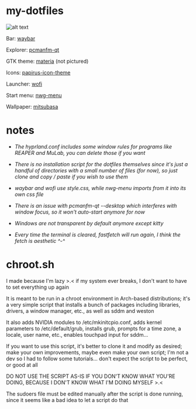 # my-dotfiles
![alt text](https://github.com/kawa-sanmyaku/my-dotfiles/blob/main/docs/dotpic1.png)

Bar: [waybar](https://github.com/Alexays/Waybar)

Explorer: [pcmanfm-qt](https://github.com/lxqt/pcmanfm-qt)

GTK theme: [materia](https://github.com/nana-4/materia-theme) (not pictured)

Icons: [papirus-icon-theme](https://github.com/PapirusDevelopmentTeam/papirus-icon-theme)

Launcher: [wofi](https://sr.ht/~scoopta/wofi/)

Start menu: [nwg-menu](https://github.com/nwg-piotr/nwg-menu)

Wallpaper: [mitsubasa](https://f4.bcbits.com/img/0030581061_130.jpg)

# notes
* *The hyprland.conf includes some window rules for programs like REAPER and MuLab, you can delete those if you want*

* *There is no installation script for the dotfiles themselves since it's just a handful of directories with a small number of files (for now), so just clone and copy / paste if you wish to use them*

* *waybar and wofi use style.css, while nwg-menu imports from it into its own css file*

* *There is an issue with pcmanfm-qt --desktop which interferes with window focus, so it won't auto-start anymore for now*

* *Windows are not transparent by default anymore except kitty*

* *Every time the terminal is cleared, fastfetch will run again, I think the fetch is aesthetic ^-^*

# chroot.sh
I made because I'm lazy >.&lt; if my system ever breaks, I don't want to have to set everything up again

It is meant to be run in a chroot environment in Arch-based distributions; it's a very simple script that installs a bunch of packages including libraries, drivers, a window manager, etc., as well as sddm and weston

It also adds NVIDIA modules to /etc/mkinitcpio.conf, adds kernel parameters to /etc/default/grub, installs grub, prompts for a time zone, a locale, user name, etc., enables touchpad input for sddm...

If you want to use this script, it's better to clone it and modify as desired; make your own improvements, maybe even make your own script; I'm not a dev so I had to follow some tutorials... don't expect the script to be perfect, or good at all

DO NOT USE THE SCRIPT AS-IS IF YOU DON'T KNOW WHAT YOU'RE DOING, BECAUSE I DON'T KNOW WHAT I'M DOING MYSELF >.<

The sudoers file must be edited manually after the script is done running, since it seems like a bad idea to let a script do that
